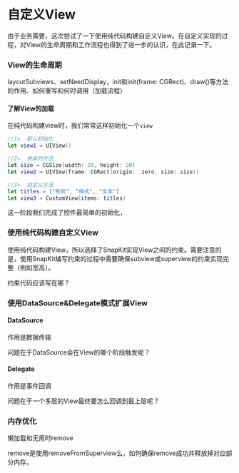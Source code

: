 # 自定义View

由于业务需要，这次尝试了一下使用纯代码构建自定义View。在自定义实现的过程，对View的生命周期和工作流程也得到了进一步的认识，在此记录一下。

### View的生命周期

layoutSubviews、setNeedDisplay，init和init(frame: CGRect)、draw()等方法的作用、如何重写和何时调用（加载流程）

#### 了解View的加载

在纯代码构建view时，我们常常这样初始化一个`view`

```swift
//1>. 默认初始化
let view1 = UIView()

//2>. 继承的方法
let size = CGSize(width: 20, height: 20)
let view2 = UIVIew(frame: CGRect(origin: .zero, size: size))

//3>. 自定义方法
let titles = ["形状", "样式", "文本"]
let view3 = CustomView(items: titles)
```

这一阶段我们完成了控件最简单的初始化，

### 使用纯代码构建自定义View

使用纯代码构建View，所以选择了SnapKit实现View之间的约束。需要注意的是，使用SnapKit编写约束的过程中需要确保subview或superview的约束实现完整（例如宽高）。

约束代码应该写在哪？

### 使用DataSource&Delegate模式扩展View

#### DataSource

作用是数据传输

问题在于DataSource会在View的哪个阶段触发呢？

#### Delegate

作用是事件回调

问题在于一个多层的View最终要怎么回调到最上层呢？

### 内存优化

懒加载和无用时remove

remove是使用removeFromSuperview么，如何确保remove成功并释放掉对应部分内存。